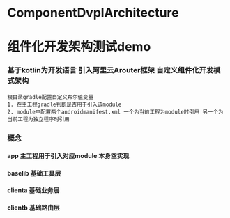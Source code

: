 # ComponentDvplArchitecture

# 组件化开发架构测试demo
### 基于kotlin为开发语言 引入阿里云Arouter框架 自定义组件化开发模式架构 
    根目录gradle配置自定义布尔值变量 
    1. 在主工程gradle判断是否用于引入该module 
    2. module中配置两个androidmanifest.xml 一个为当前工程为module时引用 另一个为当前工程为独立程序时引用
    
### 概念    
#### app 主工程用于引入对应module 本身空实现
#### baselib 基础工具层
#### clienta 基础业务层
#### clientb 基础路由层

